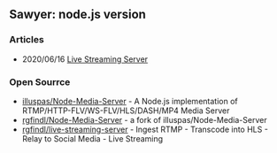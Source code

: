 ## Sawyer: node.js version


### Articles
- 2020/06/16 [Live Streaming Server](https://dev.to/rgfindl/live-streaming-server-395j)


### Open Sourrce
- [illuspas/Node-Media-Server](https://github.com/illuspas/Node-Media-Server) - A Node.js implementation of RTMP/HTTP-FLV/WS-FLV/HLS/DASH/MP4 Media Server
- [rgfindl/Node-Media-Server](https://github.com/rgfindl/Node-Media-Server)  - a fork of illuspas/Node-Media-Server
- [rgfindl/live-streaming-server](https://github.com/rgfindl/live-streaming-server) - Ingest RTMP - Transcode into HLS - Relay to Social Media - Live Streaming


